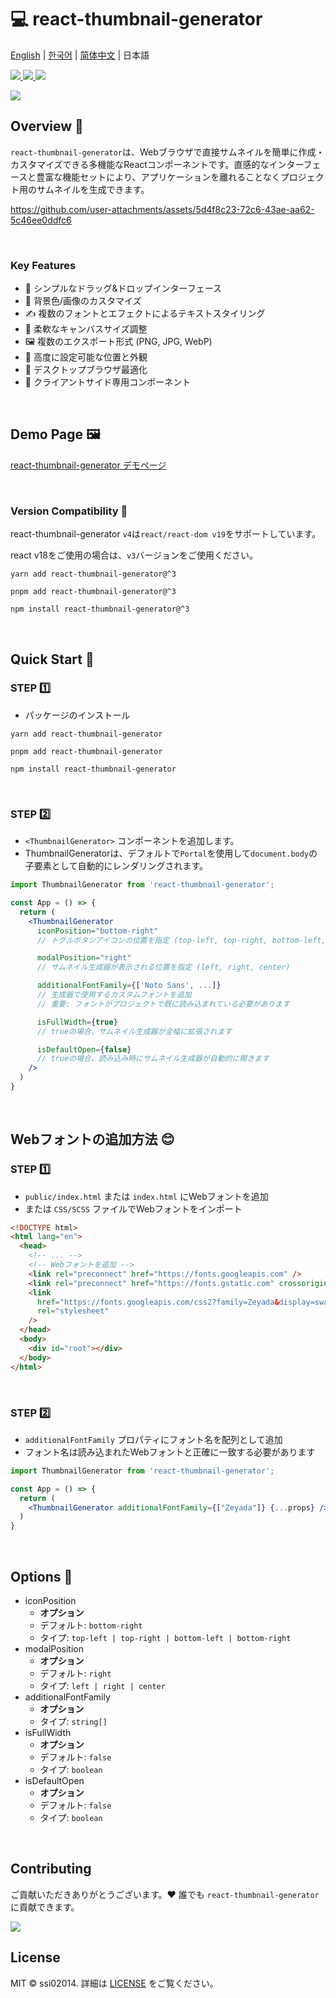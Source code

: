 # 💻 react-thumbnail-generator
[English](README.md) | [한국어](README-ko_kr.md) | [简体中文](README-zh_cn.md) | 日本語

<a href="https://www.npmjs.com/package/react-thumbnail-generator" target="_blank">
  <img src="https://img.shields.io/npm/v/react-thumbnail-generator.svg">
</a>
<a href="https://www.npmjs.com/package/react-thumbnail-generator" target="_blank">
  <img src="https://img.shields.io/npm/dt/react-thumbnail-generator.svg">
</a>
<a href="https://bundlephobia.com/package/react-thumbnail-generator" target="_blank">
  <img src="https://img.shields.io/bundlephobia/minzip/react-thumbnail-generator/latest?style=flat-square">
</a>


<p>
  <a href="https://www.npmjs.com/package/react-thumbnail-generator" target="_blank">
    <img src="https://user-images.githubusercontent.com/64779472/219855230-d6515d16-334c-432a-8d20-fa171e17c231.png" />
  </a>
</p>

## Overview 🎨
`react-thumbnail-generator`は、Webブラウザで直接サムネイルを簡単に作成・カスタマイズできる多機能なReactコンポーネントです。直感的なインターフェースと豊富な機能セットにより、アプリケーションを離れることなくプロジェクト用のサムネイルを生成できます。

https://github.com/user-attachments/assets/5d4f8c23-72c6-43ae-aa62-5c46ee0ddfc6

<br />

### Key Features
- 🎯 シンプルなドラッグ&ドロップインターフェース
- 🎨 背景色/画像のカスタマイズ
- ✍️ 複数のフォントとエフェクトによるテキストスタイリング
- 📏 柔軟なキャンバスサイズ調整
- 🖼️ 複数のエクスポート形式 (PNG, JPG, WebP)
- 🔧 高度に設定可能な位置と外観
- 📱 デスクトップブラウザ最適化
- 📱 クライアントサイド専用コンポーネント

<br />

## Demo Page 🖼️
[react-thumbnail-generator デモページ](https://ssi02014.github.io/react-thumbnail-generator/?path=/story/components-thumbnailgenerator--default)

<br />

### Version Compatibility 🔄
react-thumbnail-generator `v4`は`react/react-dom v19`をサポートしています。

react v18をご使用の場合は、`v3`バージョンをご使用ください。

```shell
yarn add react-thumbnail-generator@^3
```
```shell
pnpm add react-thumbnail-generator@^3
```
```shell
npm install react-thumbnail-generator@^3
```

<br />

## Quick Start 🚀
### STEP 1️⃣
- パッケージのインストール
```shell
yarn add react-thumbnail-generator
```
```shell
pnpm add react-thumbnail-generator
```

```shell
npm install react-thumbnail-generator
```

<br />

### STEP 2️⃣
- `<ThumbnailGenerator>` コンポーネントを追加します。
- ThumbnailGeneratorは、デフォルトで`Portal`を使用して`document.body`の子要素として自動的にレンダリングされます。

```jsx
import ThumbnailGenerator from 'react-thumbnail-generator';

const App = () => {
  return (
    <ThumbnailGenerator
      iconPosition="bottom-right"
      // トグルボタンアイコンの位置を指定 (top-left, top-right, bottom-left, bottom-right)

      modalPosition="right"
      // サムネイル生成器が表示される位置を指定 (left, right, center)

      additionalFontFamily={['Noto Sans', ...]}
      // 生成器で使用するカスタムフォントを追加
      // 重要: フォントがプロジェクトで既に読み込まれている必要があります

      isFullWidth={true}
      // trueの場合、サムネイル生成器が全幅に拡張されます

      isDefaultOpen={false}
      // trueの場合、読み込み時にサムネイル生成器が自動的に開きます
    />
  )
}
```

<br />

## Webフォントの追加方法 😊
### STEP 1️⃣
- `public/index.html` または `index.html` にWebフォントを追加
- または `CSS/SCSS` ファイルでWebフォントをインポート

```html
<!DOCTYPE html>
<html lang="en">
  <head>
    <!-- ... -->
    <!-- Webフォントを追加 -->
    <link rel="preconnect" href="https://fonts.googleapis.com" />
    <link rel="preconnect" href="https://fonts.gstatic.com" crossorigin />
    <link
      href="https://fonts.googleapis.com/css2?family=Zeyada&display=swap"
      rel="stylesheet"
    />
  </head>
  <body>
    <div id="root"></div>
  </body>
</html>
```

<br />

### STEP 2️⃣
- `additionalFontFamily` プロパティにフォント名を配列として追加
- フォント名は読み込まれたWebフォントと正確に一致する必要があります

```jsx
import ThumbnailGenerator from 'react-thumbnail-generator';

const App = () => {
  return (
    <ThumbnailGenerator additionalFontFamily={["Zeyada"]} {...props} />
  )
}
```

<br />

## Options 📄
- iconPosition
  - **オプション**
  - デフォルト: `bottom-right`
  - タイプ: `top-left | top-right | bottom-left | bottom-right`
- modalPosition
  - **オプション**
  - デフォルト: `right`
  - タイプ: `left | right | center`
- additionalFontFamily
  - **オプション**
  - タイプ: `string[]`
- isFullWidth
  - **オプション**
  - デフォルト: `false`
  - タイプ: `boolean`
- isDefaultOpen
  - **オプション**
  - デフォルト: `false`
  - タイプ: `boolean`

<br />

## Contributing

ご貢献いただきありがとうございます。❤️ 誰でも `react-thumbnail-generator` に貢献できます。

<a href="https://github.com/ssi02014/react-thumbnail-generator/graphs/contributors">
  <img src="https://contrib.rocks/image?repo=ssi02014/react-thumbnail-generator">
</a>

<br />

## License
MIT © ssi02014. 詳細は [LICENSE](./LICENSE) をご覧ください。
